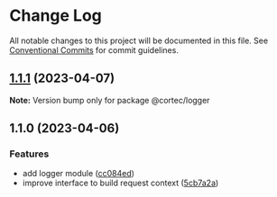 # Change Log

All notable changes to this project will be documented in this file.
See [Conventional Commits](https://conventionalcommits.org) for commit guidelines.

## [1.1.1](https://github.com/saswatds/cortec/compare/@cortec/logger@1.1.0...@cortec/logger@1.1.1) (2023-04-07)

**Note:** Version bump only for package @cortec/logger

## 1.1.0 (2023-04-06)

### Features

- add logger module ([cc084ed](https://github.com/saswatds/cortec/commit/cc084edebd401943a965c3195fd794798bb5e95b))
- improve interface to build request context ([5cb7a2a](https://github.com/saswatds/cortec/commit/5cb7a2a1becb5896cd548ecee458126625a6763d))
